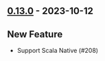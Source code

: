 ## [0.13.0](https://github.com/Kevin-Lee/just-semver/issues?utf8=%E2%9C%93&q=is%3Aissue+is%3Aclosed+milestone%3Amilestone13) - 2023-10-12

## New Feature
* Support Scala Native (#208)
